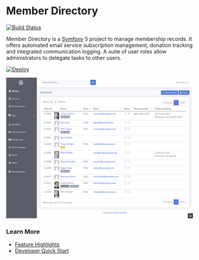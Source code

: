 # Member Directory

[![Build Status](https://travis-ci.com/utmsigep/member-directory.svg?branch=master)](https://travis-ci.com/utmsigep/member-directory)

Member Directory is a [Symfony](https://symfony.com/) 5 project to manage membership records. It offers automated email service subscription management, donation tracking and integrated communication logging. A suite of user roles allow administrators to delegate tasks to other users.

[![Deploy](https://www.herokucdn.com/deploy/button.svg)](https://heroku.com/deploy)

![Screenshot](docs/screenshots/directory-collection.png)

### Learn More

- [Feature Highlights](https://utmsigep.github.io/member-directory)
- [Developer Quick Start](https://github.com/utmsigep/member-directory/wiki/Developer-Quick-Start)
